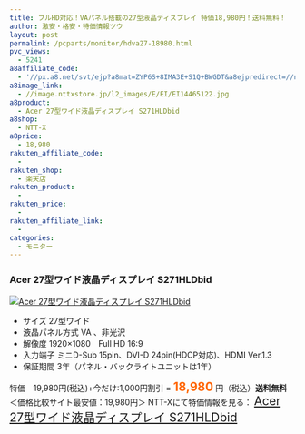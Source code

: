 ```yaml
---
title: フルHD対応！VAパネル搭載の27型液晶ディスプレイ 特価18,980円！送料無料！
author: 激安・格安・特価情報ツウ
layout: post
permalink: /pcparts/monitor/hdva27-18980.html
pvc_views:
  - 5241
a8affiliate_code:
  - '//px.a8.net/svt/ejp?a8mat=ZYP6S+8IMA3E+S1Q+BWGDT&a8ejpredirect=//nttxstore.jp/_II_EI14465122'
a8image_link:
  - //image.nttxstore.jp/l2_images/E/EI/EI14465122.jpg
a8product:
  - Acer 27型ワイド液晶ディスプレイ S271HLDbid
a8shop:
  - NTT-X
a8price:
  - 18,980
rakuten_affiliate_code:
  -
rakuten_shop:
  - 楽天店
rakuten_product:
  -
rakuten_price:
  -
rakuten_affiliate_link:
  -
categories:
  - モニター
---
```

### Acer 27型ワイド液晶ディスプレイ S271HLDbid

<div class="img-bg2 img_L">
  <a title="Acer 27型ワイド液晶ディスプレイ S271HLDbid" href="//px.a8.net/svt/ejp?a8mat=ZYP6S+8IMA3E+S1Q+BWGDT&a8ejpredirect=//nttxstore.jp/_II_EI14465122" target="_blank"><img src="//i0.wp.com/image.nttxstore.jp/l2_images/E/EI/EI14465122.jpg?resize=120%2C120" border="0" alt="Acer 27型ワイド液晶ディスプレイ S271HLDbid" style="border: 0pt none;" data-recalc-dims="1" /></a>
</div>

<!--more-->

  * サイズ 27型ワイド
  * 液晶パネル方式 VA 、非光沢
  * 解像度 1920×1080　Full HD 16:9
  * 入力端子 ミニD-Sub 15pin、DVI-D 24pin(HDCP対応)、HDMI Ver.1.3
  * 保証期間 3年（パネル・バックライトユニットは1年）

特価　19,980円(税込)+今だけ:1,000円割引 = <span style="color: #ff6600; font-size: 150%;"><strong>18,980</strong></span> 円（税込）**送料無料** ＜価格比較サイト最安値：19,980円＞
NTT-Xにて特価情報を見る： <span style="font-size: 150%;"><a href="//px.a8.net/svt/ejp?a8mat=ZYP6S+8IMA3E+S1Q+BWGDT&a8ejpredirect=//nttxstore.jp/_II_EI14465122" target="_blank">Acer 27型ワイド液晶ディスプレイ S271HLDbid</a></span>